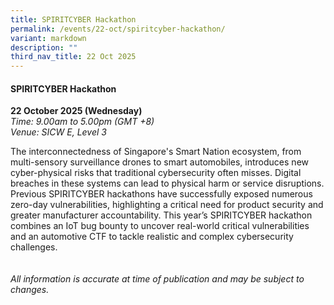 ```yaml
---
title: SPIRITCYBER Hackathon
permalink: /events/22-oct/spiritcyber-hackathon/
variant: markdown
description: ""
third_nav_title: 22 Oct 2025
---
```

#### **SPIRITCYBER Hackathon**

**22 October 2025 (Wednesday)**  
*Time: 9.00am to 5.00pm (GMT +8)*
<br>*Venue: SICW E, Level 3*

The interconnectedness of Singapore's Smart Nation ecosystem, from multi-sensory surveillance drones to smart automobiles, introduces new cyber-physical risks that traditional cybersecurity often misses. Digital breaches in these systems can lead to physical harm or service disruptions. Previous SPIRITCYBER hackathons have successfully exposed numerous zero-day vulnerabilities, highlighting a critical need for product security and greater manufacturer accountability. This year’s SPIRITCYBER hackathon combines an IoT bug bounty to uncover real-world critical vulnerabilities and an automotive CTF to tackle realistic and complex cybersecurity challenges.
<br><br><br>
*All information is accurate at time of publication and may be subject to changes.*